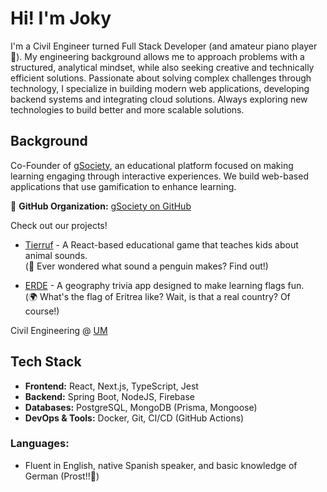 # Hi! I'm Joky

I'm a Civil Engineer turned Full Stack Developer (and amateur piano player 🎹). My engineering background allows me to approach problems with a structured, analytical mindset, while also seeking creative and technically efficient solutions. Passionate about solving complex challenges through technology, I specialize in building modern web applications, developing backend systems and integrating cloud solutions. Always exploring new technologies to build better and more scalable solutions.

## Background

Co-Founder of [gSociety](https://www.gsociety.com.ar/), an educational platform focused on making learning engaging through interactive experiences. We build web-based applications that use gamification to enhance learning.

🔗 **GitHub Organization:** [gSociety on GitHub](https://github.com/gs0ciety)  

Check out our projects!

- [Tierruf](https://www.gsociety.com.ar/tierruf-app/) - A React-based educational game that teaches kids about animal sounds.  
  (🐧 Ever wondered what sound a penguin makes? Find out!)
  
- [ERDE](https://www.gsociety.com.ar/erde/) - A geography trivia app designed to make learning flags fun.  
  (🌍 What's the flag of Eritrea like? Wait, is that a real country? Of course!)

Civil Engineering @ [UM](https://www.unimoron.edu.ar/)

## Tech Stack

- **Frontend:** React, Next.js, TypeScript, Jest
- **Backend:** Spring Boot, NodeJS, Firebase
- **Databases:** PostgreSQL, MongoDB (Prisma, Mongoose)
- **DevOps & Tools:** Docker, Git, CI/CD (GitHub Actions)

### Languages:

- Fluent in English, native Spanish speaker, and basic knowledge of German (Prost!!🍻)
